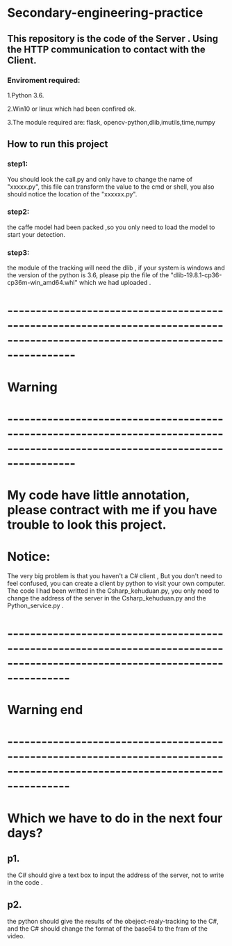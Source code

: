 # Secondary-engineering-practice
## This repository is the code of the Server . Using the HTTP communication to contact with the Client.

### Enviroment required:
1.Python 3.6.

2.Win10 or linux which had been confired ok.

3.The module required are: flask, opencv-python,dlib,imutils,time,numpy

## How to run this project
### step1:
You should look the call.py and only have to change the name of "xxxxx.py", this file can transform the value to the cmd or shell, you also should notice the location of the "xxxxxx.py".  
### step2:
the caffe model had been packed ,so you only need to load the model to start your detection.
### step3:
the  module of the tracking  will need the dlib , if your system is windows and the version of the python is 3.6, please pip the file  of the "dlib-19.8.1-cp36-cp36m-win_amd64.whl" which we had uploaded . 
# ------------------------------------------------------------------------------------------------------------------------------
#                                                             Warning
# ------------------------------------------------------------------------------------------------------------------------------
# My code  have little annotation, please contract with me if you have trouble to look this project.
# Notice:
 The very big problem is that you haven't a C# client , But you don't need to feel confused, you can create a client by python to visit your own computer. The code I had been writted in the Csharp_kehuduan.py, you only need to change the address of the server in the Csharp_kehuduan.py and the Python_service.py .
 # -----------------------------------------------------------------------------------------------------------------------------
 #                                                           Warning end
 # -----------------------------------------------------------------------------------------------------------------------------
# Which we have to do in the next four days?
## p1. 
the C# should give a text box to input the address of the server, not to write in the code .
## p2. 
the python should give the results of the obeject-realy-tracking to the C#, and the C# should change the format of the base64 to the fram of the video. 

